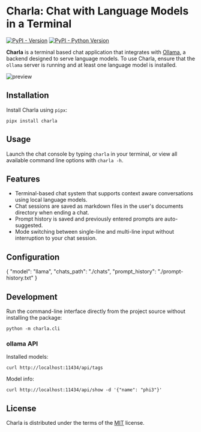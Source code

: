 # Charla: Chat with Language Models in a Terminal

[![PyPI - Version](https://img.shields.io/pypi/v/charla.svg)](https://pypi.org/project/charla)
[![PyPI - Python Version](https://img.shields.io/pypi/pyversions/charla.svg)](https://pypi.org/project/charla)

**Charla** is a terminal based chat application that integrates with [Ollama](https://ollama.com/), a backend designed to serve language models. To use Charla, ensure that the `ollama` server is running and at least one language model is installed.

![preview](https://repository-images.githubusercontent.com/821132128/9b8c0c11-baaf-46ce-8681-de62d648281e)

## Installation

Install Charla using `pipx`:

```console
pipx install charla
```

## Usage

Launch the chat console by typing `charla` in your terminal, or view all available command line options with `charla -h`.

## Features

* Terminal-based chat system that supports context aware conversations using local language models.
* Chat sessions are saved as markdown files in the user's documents directory when ending a chat.
* Prompt history is saved and previously entered prompts are auto-suggested.
* Mode switching between single-line and multi-line input without interruption to your chat session.

## Configuration

{
    "model": "llama",
    "chats_path": "./chats",
    "prompt_history": "./prompt-history.txt"
}

## Development

Run the command-line interface directly from the project source without installing the package:

```console
python -m charla.cli
```

### ollama API

Installed models:

```console
curl http://localhost:11434/api/tags
```

Model info:

```console
curl http://localhost:11434/api/show -d '{"name": "phi3"}'
```

## License

Charla is distributed under the terms of the [MIT](https://spdx.org/licenses/MIT.html) license.
